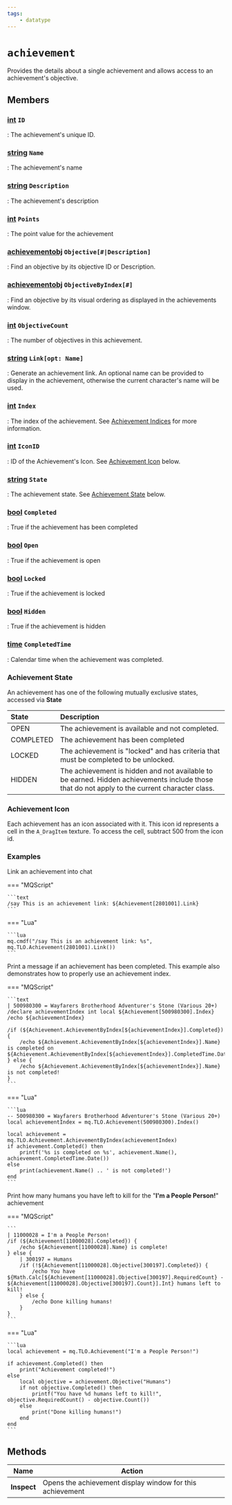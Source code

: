 ```yaml
---
tags:
    - datatype
---
```

# `achievement`

Provides the details about a single achievement and allows access to an achievement's objective.

## Members

### [int][int] `ID`

:   The achievement's unique ID.

### [string][string] `Name`

:   The achievement's name

### [string][string] `Description`

:   The achievement's description

### [int][int] `Points`

:   The point value for the achievement

### [achievementobj][achievementobj] `Objective[#|Description]`

:   Find an objective by its objective ID or Description.

### [achievementobj][achievementobj] `ObjectiveByIndex[#]`

:   Find an objective by its visual ordering as displayed in the achievements window.

### [int][int] `ObjectiveCount`

:   The number of objectives in this achievement.

### [string][string] `Link[opt: Name]`

:   Generate an achievement link. An optional name can be provided to display in the achievement, otherwise the current character's name will be used.

### [int][int] `Index`

:   The index of the achievement. See [Achievement Indices](../top-level-objects/tlo-achievement.md#note-about-achievement-indices) for more information.

### [int][int] `IconID`

:   ID of the Achievement's Icon. See [Achievement Icon](datatype-achievement.md#achievement-icon) below.

### [string][string] `State`

:   The achievement state. See [Achievement State](datatype-achievement.md#achievement-state) below.

### [bool][bool] `Completed`

:   True if the achievement has been completed

### [bool][bool] `Open`

:   True if the achievement is open

### [bool][bool] `Locked`

:   True if the achievement is locked

### [bool][bool] `Hidden`

:   True if the achievement is hidden

### [time][time] `CompletedTime`

:   Calendar time when the achievement was completed.


### Achievement State

An achievement has one of the following mutually exclusive states, accessed via **State**

| State | Description |
| :--- | :--- |
| OPEN | The achievement is available and not completed. |
| COMPLETED | The achievement has been completed |
| LOCKED | The achievement is "locked" and has criteria that must be completed to be unlocked. |
| HIDDEN | The achievement is hidden and not available to be earned. Hidden achievements include those that do not apply to the current character class. |

### Achievement Icon

Each achievement has an icon associated with it. This icon id represents a cell in the `A_DragItem` texture. To access the cell, subtract 500 from the icon id.

### Examples

Link an achievement into chat

=== "MQScript"

    ```text
    /say This is an achievement link: ${Achievement[2801001].Link}
    ```

=== "Lua"

    ```lua
    mq.cmdf("/say This is an achievement link: %s", mq.TLO.Achievement(2801001).Link())
    ```

Print a message if an achievement has been completed. This example also demonstrates how to properly use an achievement index.

=== "MQScript"

    ```text
    | 500980300 = Wayfarers Brotherhood Adventurer's Stone (Various 20+)
    /declare achievementIndex int local ${Achievement[500980300].Index}
    /echo ${achievementIndex}

    /if (${Achievement.AchievementByIndex[${achievementIndex}].Completed}) {
        /echo ${Achievement.AchievementByIndex[${achievementIndex}].Name} is completed on ${Achievement.AchievementByIndex[${achievementIndex}].CompletedTime.Date}
    } else {
        /echo ${Achievement.AchievementByIndex[${achievementIndex}].Name} is not completed!
    }
    ```

=== "Lua"

    ```lua
    -- 500980300 = Wayfarers Brotherhood Adventurer's Stone (Various 20+)
    local achievementIndex = mq.TLO.Achievement(500980300).Index()

    local achievement = mq.TLO.Achievement.AchievementByIndex(achievementIndex)
    if achievement.Completed() then
        printf('%s is completed on %s', achievement.Name(), achievement.CompletedTime.Date())
    else
        print(achievement.Name() .. ' is not completed!')
    end
    ```


Print how many humans you have left to kill for the "**I'm a People Person!**" achievement

=== "MQScript"

    ```
    | 11000028 = I'm a People Person!
    /if (${Achievement[11000028].Completed}) {
        /echo ${Achievement[11000028].Name} is complete!
    } else {
        | 300197 = Humans
        /if (!${Achievement[11000028].Objective[300197].Completed}) {
            /echo You have ${Math.Calc[${Achievement[11000028].Objective[300197].RequiredCount} - ${Achievement[11000028].Objective[300197].Count}].Int} humans left to kill!
        } else {
            /echo Done killing humans!
        }
    }
    ```

=== "Lua"

    ```lua
    local achievement = mq.TLO.Achievement("I'm a People Person!")

    if achievement.Completed() then
        print("Achievement completed!")
    else
        local objective = achievement.Objective("Humans")
        if not objective.Completed() then
            printf("You have %d humans left to kill!", objective.RequiredCount() - objective.Count())
        else
            print("Done killing humans!")
        end
    end
    ```

## Methods

| Name           | Action                 |
| -------------- | ---------------------- |
| **Inspect**    | Opens the achievement display window for this achievement |
[int]: datatype-int.md
[string]: datatype-string.md
[achievementobj]: datatype-achievementobj.md
[bool]: datatype-bool.md
[time]: datatype-time.md
